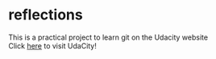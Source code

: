 # reflections
This is a practical project to learn git on the Udacity website  
Click [here](https://www.udacity.com/) to visit UdaCity!

